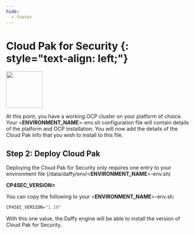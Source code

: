 ```yaml
---
hide:
  - footer
---
```

<script>
  document.title = "Cloud Pak - Security";
</script>
Cloud Pak for Security {: style="text-align: left;"}
===============
<img src='../images/security-cp.png'
       style="width:100px;height:100px;"/>

At this point, you have a working OCP cluster on your platform of choice. Your <**ENVIRONMENT_NAME**>-env.sh configuration file will contain details of the platform and OCP installation. You will now add the details of the Cloud Pak info that you wish to install to this file.

## Step 2: Deploy Cloud Pak
Deploying the Cloud Pak for Security only requires one entry to your environment file (/data/daffy/env/<**ENVIRONMENT_NAME**>-env.sh)

**CP4SEC_VERSION=<version>**

You can copy the following to your <**ENVIRONMENT_NAME**>-env.sh:

```R
CP4SEC_VERSION="1.10"
```

With this one value, the Daffy engine will be able to install the version of Cloud Pak for Security.
